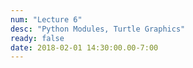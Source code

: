 ```yaml
---
num: "Lecture 6"
desc: "Python Modules, Turtle Graphics"
ready: false
date: 2018-02-01 14:30:00.00-7:00
---
```

